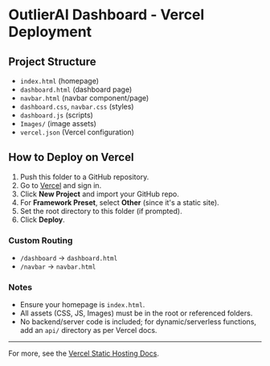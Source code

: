 # OutlierAI Dashboard - Vercel Deployment

## Project Structure
- `index.html` (homepage)
- `dashboard.html` (dashboard page)
- `navbar.html` (navbar component/page)
- `dashboard.css`, `navbar.css` (styles)
- `dashboard.js` (scripts)
- `Images/` (image assets)
- `vercel.json` (Vercel configuration)

## How to Deploy on Vercel
1. Push this folder to a GitHub repository.
2. Go to [Vercel](https://vercel.com/) and sign in.
3. Click **New Project** and import your GitHub repo.
4. For **Framework Preset**, select **Other** (since it's a static site).
5. Set the root directory to this folder (if prompted).
6. Click **Deploy**.

### Custom Routing
- `/dashboard` → `dashboard.html`
- `/navbar` → `navbar.html`

### Notes
- Ensure your homepage is `index.html`.
- All assets (CSS, JS, Images) must be in the root or referenced folders.
- No backend/server code is included; for dynamic/serverless functions, add an `api/` directory as per Vercel docs.

---
For more, see the [Vercel Static Hosting Docs](https://vercel.com/docs/concepts/projects/overview#project-structure).
